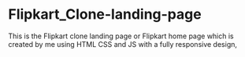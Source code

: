 # Flipkart_Clone-landing-page
This is the Flipkart clone landing page or Flipkart home page which is created by me using HTML CSS and JS with a fully responsive design,
